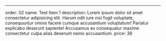 ---

order: 02
name: Test Item 1
description: Lorem ipsum dolor sit amet consectetur adipisicing elit. Harum odit iure nisi fugit voluptate, consequuntur omnis facere cumque accusantium voluptatum! Pariatur explicabo deserunt sapiente! Accusamus ex consequatur maxime consectetur culpa alias deserunt nemo accusantium.
price: 38
